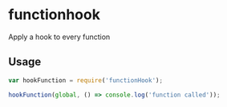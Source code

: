 # functionhook

Apply a hook to every function 

## Usage

```js
var hookFunction = require('functionHook');

hookFunction(global, () => console.log('function called'));
```

